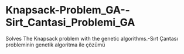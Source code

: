 # Knapsack-Problem_GA--Sirt_Cantasi_Problemi_GA
Solves The Knapsack problem with the genetic algorithms.-Sırt Çantası probleminin genetik algoritma ile çözümü
